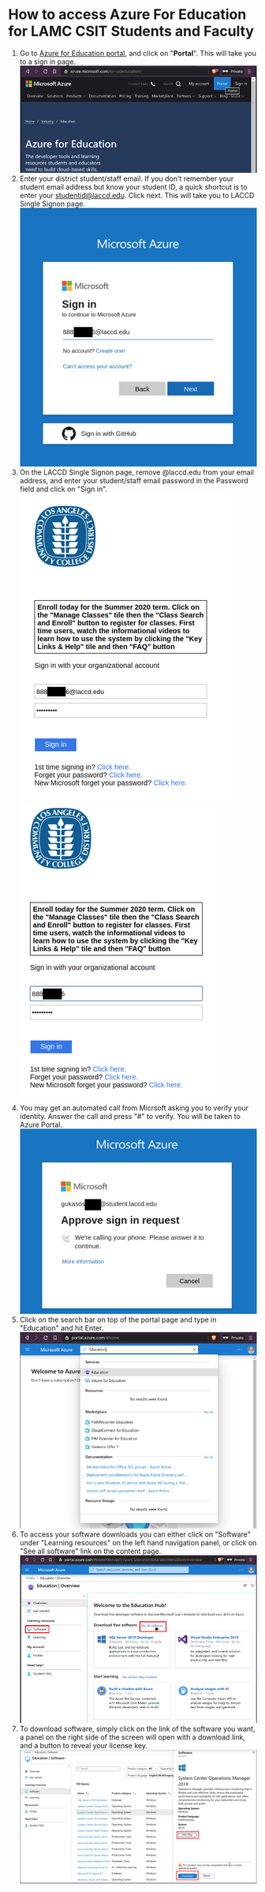 # How to access Azure For Education for LAMC CSIT Students and Faculty

1. Go to [Azure for Education portal](https://azure.microsoft.com/en-us/education/), and click on "**Portal**". This will take you to a sign in page.  
    ![portal](/img/1-portal.png)
2. Enter your district student/staff email. If you don't remember your student email address but know your student ID, a quick shortcut is to enter your studentid@laccd.edu. Click next. This will take you to LACCD Single Signon page.  
    ![microsoft signin page](/img/2-mssignin.png)
3. On the LACCD Single Signon page, remove @laccd.edu from your email address, and enter your student/staff email password in the Password field and click on "Sign in".  
    ![sso1](/img/3-sso1.png)
    ![sso2](/img/4-sso2.png)
4. You may get an automated call from Micrsoft asking you to verify your identity. Answer the call and press "#" to verify. You will be taken to Azure Portal.  
    ![Microsoft Verification Call](/img/5-msverificationcall.png)
5. Click on the search bar on top of the portal page and type in "Education" and hit Enter.  
    ![Azure portal Education search](/img/6-educationsearch.png)
6. To access your software downloads you can either click on "Software" under "Learning resources" on the left hand navigation panel, or click on "See all software" link on the content page.  
    ![See all software](/img/7-seeallsoftware.png)
7. To download software, simply click on the link of the software you want, a panel on the right side of the screen will open with a download link, and a button to reveal your license key.  
    ![Download link and license key](/img/8-downloadandkey.png)